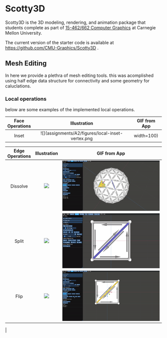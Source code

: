# Scotty3D

Scotty3D is the 3D modeling, rendering, and animation package that students complete as part of [15-462/662 Computer Graphics](http://15462.courses.cs.cmu.edu) at Carnegie Mellon University.

The current version of the starter code is available at https://github.com/CMU-Graphics/Scotty3D .

## Mesh Editing
In here we provide a plethra of mesh editing tools.
this was acomplished using half edge data structure for connectivity and some geometry for caluclations.

### Local operations

below are some examples of the implemented local operations.

| Face<br />Operations |            Illustration            |            GIF from App            |
| :------------------: | :--------------------------------: | :--------------------------------: |
|        Inset         | ![](assignments/A2/figures/local-inset-vertex.png | width=100) | ![](gifs/inset_vertex.gif) |

| Edge<br />Operations |            Illustration            |                    GIF from App                     |
| :------------------: | :--------------------------------: | :-------------------------------------------------: |
|       Dissolve       | ![](assignments/A2/figures/local-dissolve-edge.png) | ![](gifs/dissolve_edge.gif) |
|        Split         | ![](assignments/A2/figures/local-split-edge.png) | ![](gifs/split.gif) |
|         Flip         | ![](assignments/A2/figures/local-flip-edge.png) | ![](gifs/flip_edge.gif) |

|
